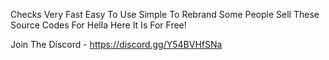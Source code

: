 Checks Very Fast 
Easy To Use 
Simple To Rebrand 
Some People Sell These Source Codes For Hella Here It Is For Free!

Join The Discord - https://discord.gg/Y54BVHfSNa
